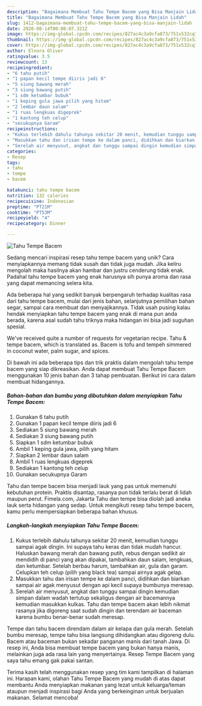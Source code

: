 ```yaml
---
description: "Bagaimana Membuat Tahu Tempe Bacem yang Bisa Manjain Lidah"
title: "Bagaimana Membuat Tahu Tempe Bacem yang Bisa Manjain Lidah"
slug: 1412-bagaimana-membuat-tahu-tempe-bacem-yang-bisa-manjain-lidah
date: 2020-08-14T00:08:07.321Z
image: https://img-global.cpcdn.com/recipes/827ac4c3a9cfa873/751x532cq70/tahu-tempe-bacem-foto-resep-utama.jpg
thumbnail: https://img-global.cpcdn.com/recipes/827ac4c3a9cfa873/751x532cq70/tahu-tempe-bacem-foto-resep-utama.jpg
cover: https://img-global.cpcdn.com/recipes/827ac4c3a9cfa873/751x532cq70/tahu-tempe-bacem-foto-resep-utama.jpg
author: Elnora Oliver
ratingvalue: 3.5
reviewcount: 13
recipeingredient:
- "6 tahu putih"
- "1 papan kecil tempe diiris jadi 6"
- "5 siung bawang merah"
- "3 siung bawang putih"
- "1 sdm ketumbar bubuk"
- "1 keping gula jawa pilih yang hitam"
- "2 lembar daun salam"
- "1 ruas lengkuas digeprek"
- "1 kantong teh celup"
- "secukupnya Garam"
recipeinstructions:
- "Kukus terlebih dahulu tahunya sekitar 20 menit, kemudian tunggu sampai agak dingin. Ini supaya tahu keras dan tidak mudah hancur. Haluskan bawang merah dan bawang putih, rebus dengan sedikit air mendidih di panci yang akan dipakai, tambahkan daun salam, lengkuas, dan ketumbar. Setelah berbau harum, tambahkan air, gula dan garam. Celupkan teh celup (pilih yang black tea) sampai airnya agak gelap."
- "Masukkan tahu dan irisan tempe ke dalam panci, didihkan dan biarkan sampai air agak menyusut dengan api kecil supaya bumbunya meresap."
- "Serelah air menyusut, angkat dan tunggu sampai dingin kemudian simpan dalam wadah tertutup sekaligus dengan air bacemannya kemudian masukkan kulkas. Tahu dan tempe bacem akan lebih nikmat rasanya jika digoreng saat sudah dingin dan terendam air baceman karena bumbu benar-benar sudah meresap."
categories:
- Resep
tags:
- tahu
- tempe
- bacem

katakunci: tahu tempe bacem 
nutrition: 132 calories
recipecuisine: Indonesian
preptime: "PT21M"
cooktime: "PT53M"
recipeyield: "4"
recipecategory: Dinner

---
```



![Tahu Tempe Bacem](https://img-global.cpcdn.com/recipes/827ac4c3a9cfa873/751x532cq70/tahu-tempe-bacem-foto-resep-utama.jpg)

Sedang mencari inspirasi resep tahu tempe bacem yang unik? Cara menyiapkannya memang tidak susah dan tidak juga mudah. Jika keliru mengolah maka hasilnya akan hambar dan justru cenderung tidak enak. Padahal tahu tempe bacem yang enak harusnya sih punya aroma dan rasa yang dapat memancing selera kita.

Ada beberapa hal yang sedikit banyak berpengaruh terhadap kualitas rasa dari tahu tempe bacem, mulai dari jenis bahan, selanjutnya pemilihan bahan segar, sampai cara membuat dan menyajikannya. Tidak usah pusing kalau hendak menyiapkan tahu tempe bacem yang enak di mana pun anda berada, karena asal sudah tahu triknya maka hidangan ini bisa jadi suguhan spesial.

We&#39;ve received quite a number of requests for vegetarian recipe. Tahu &amp; tempe bacem, which is translated as. Bacem is tofu and tempeh simmered in coconut water, palm sugar, and spices.


Di bawah ini ada beberapa tips dan trik praktis dalam mengolah tahu tempe bacem yang siap dikreasikan. Anda dapat membuat Tahu Tempe Bacem menggunakan 10 jenis bahan dan 3 tahap pembuatan. Berikut ini cara dalam membuat hidangannya.

<!--inarticleads1-->

##### Bahan-bahan dan bumbu yang dibutuhkan dalam menyiapkan Tahu Tempe Bacem:

1. Gunakan 6 tahu putih
1. Gunakan 1 papan kecil tempe diiris jadi 6
1. Sediakan 5 siung bawang merah
1. Sediakan 3 siung bawang putih
1. Siapkan 1 sdm ketumbar bubuk
1. Ambil 1 keping gula jawa, pilih yang hitam
1. Siapkan 2 lembar daun salam
1. Ambil 1 ruas lengkuas digeprek
1. Sediakan 1 kantong teh celup
1. Gunakan secukupnya Garam


Tahu dan tempe bacem bisa menjadi lauk yang pas untuk memenuhi kebutuhan protein. Praktis disantap, rasanya pun tidak terlalu berat di lidah maupun perut. Fimela.com, Jakarta Tahu dan tempe bisa diolah jadi aneka lauk serta hidangan yang sedap. Untuk mengikuti resep tahu tempe bacem, kamu perlu mempersiapkan beberapa bahan khusus. 

<!--inarticleads2-->

##### Langkah-langkah menyiapkan Tahu Tempe Bacem:

1. Kukus terlebih dahulu tahunya sekitar 20 menit, kemudian tunggu sampai agak dingin. Ini supaya tahu keras dan tidak mudah hancur. Haluskan bawang merah dan bawang putih, rebus dengan sedikit air mendidih di panci yang akan dipakai, tambahkan daun salam, lengkuas, dan ketumbar. Setelah berbau harum, tambahkan air, gula dan garam. Celupkan teh celup (pilih yang black tea) sampai airnya agak gelap.
1. Masukkan tahu dan irisan tempe ke dalam panci, didihkan dan biarkan sampai air agak menyusut dengan api kecil supaya bumbunya meresap.
1. Serelah air menyusut, angkat dan tunggu sampai dingin kemudian simpan dalam wadah tertutup sekaligus dengan air bacemannya kemudian masukkan kulkas. Tahu dan tempe bacem akan lebih nikmat rasanya jika digoreng saat sudah dingin dan terendam air baceman karena bumbu benar-benar sudah meresap.


Tempe dan tahu bacem direndam dalam air kelapa dan gula merah. Setelah bumbu meresap, tempe tahu bisa langsung dihidangkan atau digoreng dulu. Bacem atau baceman bukan sekadar panganan manis dari tanah Jawa. Di resep ini, Anda bisa membuat tempe bacem yang bukan hanya manis, melainkan juga ada rasa lain yang menyertainya. Resep Tempe Bacem yang saya tahu emang gak pakai santan. 

Terima kasih telah menggunakan resep yang tim kami tampilkan di halaman ini. Harapan kami, olahan Tahu Tempe Bacem yang mudah di atas dapat membantu Anda menyiapkan makanan yang lezat untuk keluarga/teman ataupun menjadi inspirasi bagi Anda yang berkeinginan untuk berjualan makanan. Selamat mencoba!

